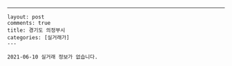 ---
    layout: post
    comments: true
    title: 경기도 의정부시
    categories: [실거래가]
    ---

    2021-06-10 실거래 정보가 없습니다.

    